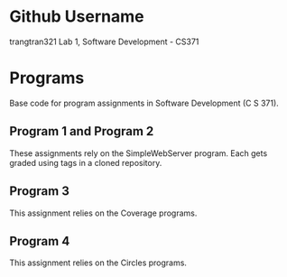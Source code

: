 # Github Username
trangtran321
Lab 1, Software Development - CS371

# Programs
Base code for program assignments in Software Development (C S 371). 

## Program 1 and Program 2
These assignments rely on the SimpleWebServer program. Each gets graded using tags in a cloned repository. 

## Program 3
This assignment relies on the Coverage programs. 

## Program 4
This assignment relies on the Circles programs. 
